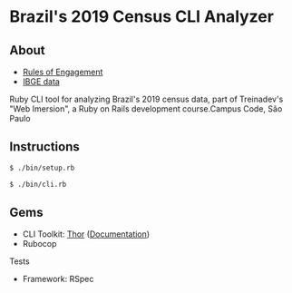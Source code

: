 # Brazil's 2019 Census CLI Analyzer

## About

- [Rules of Engagement](https://s3.us-west-2.amazonaws.com/secure.notion-static.com/6c5593b9-f7f7-4fa4-9625-339d4014fb22/Desafio_-_TreinaDev.pdf?X-Amz-Algorithm=AWS4-HMAC-SHA256&X-Amz-Credential=AKIAT73L2G45O3KS52Y5%2F20200718%2Fus-west-2%2Fs3%2Faws4_request&X-Amz-Date=20200718T230842Z&X-Amz-Expires=86400&X-Amz-Signature=ff9db8e81ace0b95a0707ecc88b844d94a991afe6644f30d2739c402fc9e473d&X-Amz-SignedHeaders=host&response-content-disposition=filename%20%3D%22Desafio%2520-%2520TreinaDev.pdf%22)
- [IBGE data](https://drive.google.com/file/d/1cacNHUcrUFFMT83QYJ5BoADvldMV04So/view)

Ruby CLI tool for analyzing Brazil's 2019 census data, part of Treinadev's "Web Imersion", a Ruby on Rails development course.Campus Code, São Paulo

## Instructions

```bash
$ ./bin/setup.rb
```

```bash
$ ./bin/cli.rb
```

## Gems

- CLI Toolkit: [Thor](https://github.com/erikhuda/thor) ([Documentation](http://whatisthor.com/))
- Rubocop

Tests

- Framework: RSpec